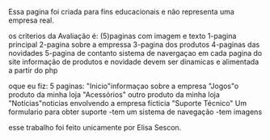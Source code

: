 Essa pagina foi criada para fins educacionais e não representa uma empresa real.

os criterios da Avaliação  é:
(5)paginas com imagem e texto
1-pagina principal
2-pagina sobre a empressa
3-pagina dos produtos
4-paginas das novidades
5-pagina de contanto
sistema de navergaçao em cada pagina do site
informação de produtos e novidade devem ser dinamicas e alimentada a partir do php

oque eu fiz:
5 paginas:
"Inicio"informaçao sobre a empresa
"Jogos"o produto da minha loja
"Acessórios" outro produto da minha loja
"Notícias"noticias envolvendo a empresa fícticia
"Suporte Técnico" Um formulario para obter suporte 
-tem um sistema de navegação 
-tem imagens 


esse trabalho foi feito unicamente por Elisa Sescon.

